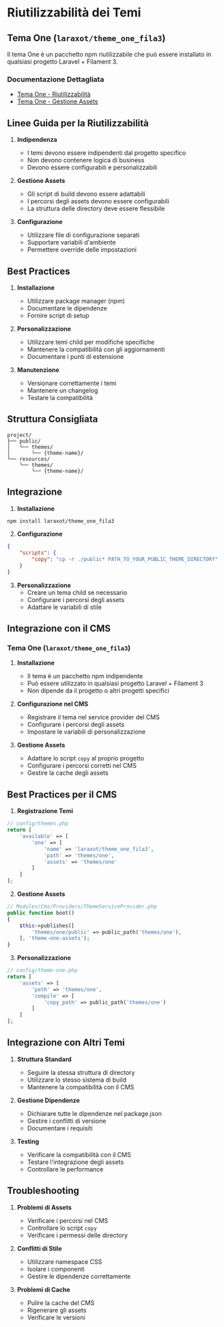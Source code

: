 # Riutilizzabilità dei Temi

## Tema One (`laraxot/theme_one_fila3`)

Il tema One è un pacchetto npm riutilizzabile che può essere installato in qualsiasi progetto Laravel + Filament 3.

### Documentazione Dettagliata

- [Tema One - Riutilizzabilità](../../../Themes/One/docs/theme-reusability.md)
- [Tema One - Gestione Assets](../../../Themes/One/docs/theme-assets.md)

## Linee Guida per la Riutilizzabilità

1. **Indipendenza**
   - I temi devono essere indipendenti dal progetto specifico
   - Non devono contenere logica di business
   - Devono essere configurabili e personalizzabili

2. **Gestione Assets**
   - Gli script di build devono essere adattabili
   - I percorsi degli assets devono essere configurabili
   - La struttura delle directory deve essere flessibile

3. **Configurazione**
   - Utilizzare file di configurazione separati
   - Supportare variabili d'ambiente
   - Permettere override delle impostazioni

## Best Practices

1. **Installazione**
   - Utilizzare package manager (npm)
   - Documentare le dipendenze
   - Fornire script di setup

2. **Personalizzazione**
   - Utilizzare temi child per modifiche specifiche
   - Mantenere la compatibilità con gli aggiornamenti
   - Documentare i punti di estensione

3. **Manutenzione**
   - Versionare correttamente i temi
   - Mantenere un changelog
   - Testare la compatibilità

## Struttura Consigliata

```
project/
├── public/
│   └── themes/
│       └── {theme-name}/
└── resources/
    └── themes/
        └── {theme-name}/
```

## Integrazione

1. **Installazione**
```bash
npm install laraxot/theme_one_fila3
```

2. **Configurazione**
```json
{
    "scripts": {
        "copy": "cp -r ./public* PATH_TO_YOUR_PUBLIC_THEME_DIRECTORY"
    }
}
```

3. **Personalizzazione**
   - Creare un tema child se necessario
   - Configurare i percorsi degli assets
   - Adattare le variabili di stile

## Integrazione con il CMS

### Tema One (`laraxot/theme_one_fila3`)

1. **Installazione**
   - Il tema è un pacchetto npm indipendente
   - Può essere utilizzato in qualsiasi progetto Laravel + Filament 3
   - Non dipende da il progetto o altri progetti specifici

2. **Configurazione nel CMS**
   - Registrare il tema nel service provider del CMS
   - Configurare i percorsi degli assets
   - Impostare le variabili di personalizzazione

3. **Gestione Assets**
   - Adattare lo script `copy` al proprio progetto
   - Configurare i percorsi corretti nel CMS
   - Gestire la cache degli assets

## Best Practices per il CMS

1. **Registrazione Temi**
```php
// config/themes.php
return [
    'available' => [
        'one' => [
            'name' => 'laraxot/theme_one_fila3',
            'path' => 'themes/one',
            'assets' => 'themes/one'
        ]
    ]
];
```

2. **Gestione Assets**
```php
// Modules/Cms/Providers/ThemeServiceProvider.php
public function boot()
{
    $this->publishes([
        'themes/one/public' => public_path('themes/one'),
    ], 'theme-one-assets');
}
```

3. **Personalizzazione**
```php
// config/theme-one.php
return [
    'assets' => [
        'path' => 'themes/one',
        'compile' => [
            'copy_path' => public_path('themes/one')
        ]
    ]
];
```

## Integrazione con Altri Temi

1. **Struttura Standard**
   - Seguire la stessa struttura di directory
   - Utilizzare lo stesso sistema di build
   - Mantenere la compatibilità con il CMS

2. **Gestione Dipendenze**
   - Dichiarare tutte le dipendenze nel package.json
   - Gestire i conflitti di versione
   - Documentare i requisiti

3. **Testing**
   - Verificare la compatibilità con il CMS
   - Testare l'integrazione degli assets
   - Controllare le performance

## Troubleshooting

1. **Problemi di Assets**
   - Verificare i percorsi nel CMS
   - Controllare lo script `copy`
   - Verificare i permessi delle directory

2. **Conflitti di Stile**
   - Utilizzare namespace CSS
   - Isolare i componenti
   - Gestire le dipendenze correttamente

3. **Problemi di Cache**
   - Pulire la cache del CMS
   - Rigenerare gli assets
   - Verificare le versioni 
